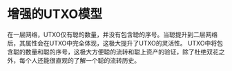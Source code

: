 增强的UTXO模型
====

在一层网络，UTXO仅有聪的数量，并没有包含聪的序号。当聪提升到二层网络后，其属性会在UTXO中完全体现，这极大提升了UTXO的灵活性。
UTXO中将包含聪的数量和聪的序号，这极大方便聪的流转和聪上资产的验证，除了杜绝双花之外，每个人还能很直观的了解一个聪的流转历史。

